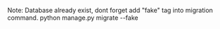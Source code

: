 Note: Database already exist, dont forget add "fake" tag into migration command.
python manage.py migrate --fake <appname>